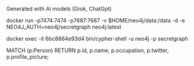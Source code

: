 
Generated with Ai models (Grok, ChatGpt)

docker run -p7474:7474 -p7687:7687 -v $HOME/neo4j/data:/data  -d -e  NEO4J_AUTH=neo4j/secretgraph neo4j:latest

docker exec -it 6bc8864e93d4 bin/cypher-shell -u neo4j -p secretgraph

MATCH (p:Person) RETURN p.id, p.name, p.occupation, p.twitter, p.profile_picture;